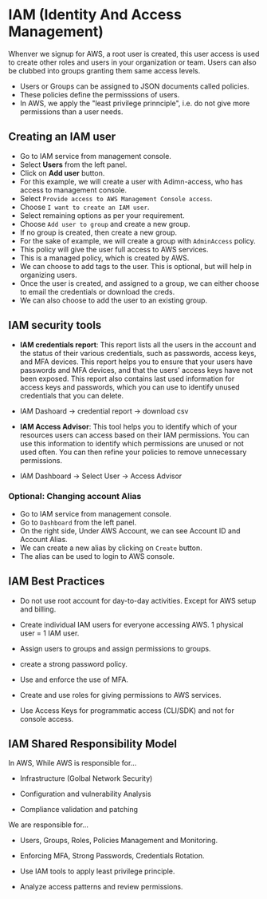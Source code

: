 # IAM (Identity And Access Management)

Whenver we signup for AWS, a root user is created, this user access is used to create other roles and users in your organization or team. Users can also be clubbed into groups granting them same access levels.

- Users or Groups can be assigned to JSON documents called policies.
- These policies define the permisssions of users.
- In AWS, we apply the "least privilege prinnciple", i.e. do not give more permissions than a user needs.

## Creating an IAM user

- Go to IAM service from management console.
- Select **Users** from the left panel.
- Click on **Add user** button.
- For this example, we will create a user with Adimn-access, who has access to management console.
- Select `Provide access to AWS Management Console access`.
- Choose `I want to create an IAM user`.
- Select remaining options as per your requirement.
- Choose `Add user to group` and create a new group.
- If no group is created, then create a new group.
- For the sake of example, we will create a group with `AdminAccess` policy.
- This policy will give the user full access to AWS services.
- This is a managed policy, which is created by AWS.
- We can choose to add tags to the user. This is optional, but will help in organizing users.
- Once the user is created, and assigned to a group, we can either choose to email the credentials or download the creds.
- We can also choose to add the user to an existing group.

## IAM security tools

- **IAM credentials report**: This report lists all the users in the account and the status of their various credentials, such as passwords, access keys, and MFA devices. This report helps you to ensure that your users have passwords and MFA devices, and that the users' access keys have not been exposed. This report also contains last used information for access keys and passwords, which you can use to identify unused credentials that you can delete.

- IAM Dashoard -> credential report -> download csv

- **IAM Access Advisor**: This tool helps you to identify which of your resources users can access based on their IAM permissions. You can use this information to identify which permissions are unused or not used often. You can then refine your policies to remove unnecessary permissions.

- IAM Dashboard -> Select User -> Access Advisor

### Optional: Changing account Alias

- Go to IAM service from management console.
- Go to `Dashboard` from the left panel.
- On the right side, Under AWS Account, we can see Account ID and Account Alias.
- We can create a new alias by clicking on `Create` button.
- The alias can be used to login to AWS console.

## IAM Best Practices

- Do not use root account for day-to-day activities. Except for AWS setup and billing.

- Create individual IAM users for everyone accessing AWS. 1 physical user = 1 IAM user.

- Assign users to groups and assign permissions to groups.

- create a strong password policy.

- Use and enforce the use of MFA.

- Create and use roles for giving permissions to AWS services.

- Use Access Keys for programmatic access (CLI/SDK) and not for console access.

## IAM Shared Responsibility Model

In AWS, While AWS is responsible for...

- Infrastructure (Golbal Network Security)

- Configuration and vulnerability Analysis

- Compliance validation and patching

We are responsible for...

- Users, Groups, Roles, Policies Management and Monitoring.

- Enforcing MFA, Strong Passwords, Credentials Rotation.

- Use IAM tools to apply least privilege principle.

- Analyze access patterns and review permissions.
